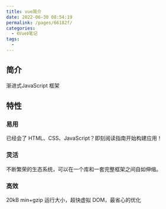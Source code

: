```yaml
---
title: vue简介
date: 2022-06-30 08:54:19
permalink: /pages/66182f/
categories: 
  - 《Vue》笔记
tags: 
  - 
---
```


## 简介
渐进式JavaScript 框架

## 特性

### 易用
已经会了 HTML、CSS、JavaScript？即刻阅读指南开始构建应用！
### 灵活
不断繁荣的生态系统，可以在一个库和一套完整框架之间自如伸缩。
### 高效
20kB min+gzip 运行大小，超快虚拟 DOM，最省心的优化